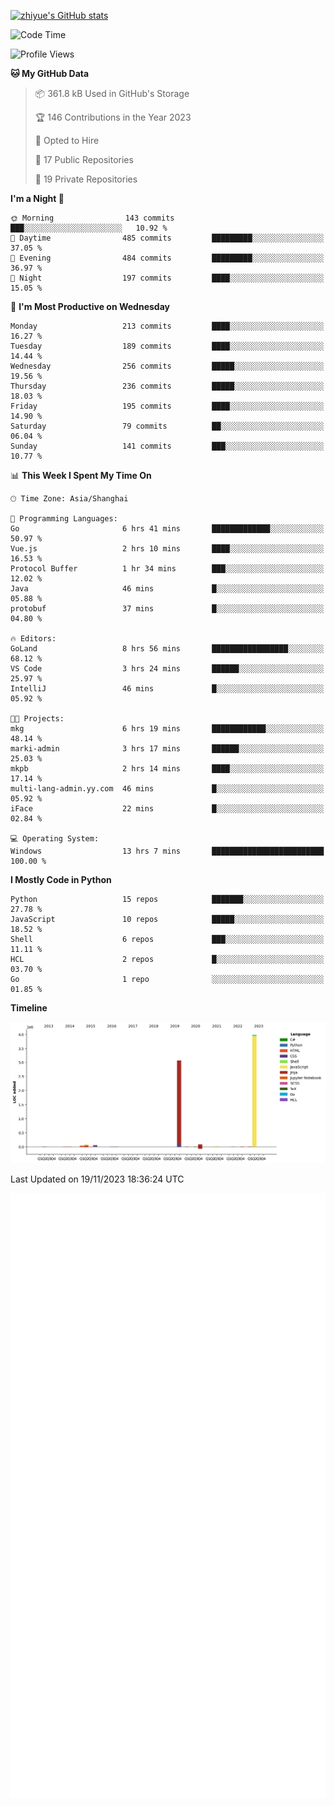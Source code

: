 
[![zhiyue's GitHub stats](https://github-readme-stats.vercel.app/api?username=zhiyue)](https://github.com/anuraghazra/github-readme-stats&&show_icons=true)

<!--START_SECTION:waka-->
![Code Time](http://img.shields.io/badge/Code%20Time-1%2C755%20hrs%206%20mins-blue)

![Profile Views](http://img.shields.io/badge/Profile%20Views-0-blue)

**🐱 My GitHub Data** 

> 📦 361.8 kB Used in GitHub's Storage 
 > 
> 🏆 146 Contributions in the Year 2023
 > 
> 💼 Opted to Hire
 > 
> 📜 17 Public Repositories 
 > 
> 🔑 19 Private Repositories 
 > 
**I'm a Night 🦉** 

```text
🌞 Morning                143 commits         ███░░░░░░░░░░░░░░░░░░░░░░   10.92 % 
🌆 Daytime                485 commits         █████████░░░░░░░░░░░░░░░░   37.05 % 
🌃 Evening                484 commits         █████████░░░░░░░░░░░░░░░░   36.97 % 
🌙 Night                  197 commits         ████░░░░░░░░░░░░░░░░░░░░░   15.05 % 
```
📅 **I'm Most Productive on Wednesday** 

```text
Monday                   213 commits         ████░░░░░░░░░░░░░░░░░░░░░   16.27 % 
Tuesday                  189 commits         ████░░░░░░░░░░░░░░░░░░░░░   14.44 % 
Wednesday                256 commits         █████░░░░░░░░░░░░░░░░░░░░   19.56 % 
Thursday                 236 commits         █████░░░░░░░░░░░░░░░░░░░░   18.03 % 
Friday                   195 commits         ████░░░░░░░░░░░░░░░░░░░░░   14.90 % 
Saturday                 79 commits          ██░░░░░░░░░░░░░░░░░░░░░░░   06.04 % 
Sunday                   141 commits         ███░░░░░░░░░░░░░░░░░░░░░░   10.77 % 
```


📊 **This Week I Spent My Time On** 

```text
🕑︎ Time Zone: Asia/Shanghai

💬 Programming Languages: 
Go                       6 hrs 41 mins       █████████████░░░░░░░░░░░░   50.97 % 
Vue.js                   2 hrs 10 mins       ████░░░░░░░░░░░░░░░░░░░░░   16.53 % 
Protocol Buffer          1 hr 34 mins        ███░░░░░░░░░░░░░░░░░░░░░░   12.02 % 
Java                     46 mins             █░░░░░░░░░░░░░░░░░░░░░░░░   05.88 % 
protobuf                 37 mins             █░░░░░░░░░░░░░░░░░░░░░░░░   04.80 % 

🔥 Editors: 
GoLand                   8 hrs 56 mins       █████████████████░░░░░░░░   68.12 % 
VS Code                  3 hrs 24 mins       ██████░░░░░░░░░░░░░░░░░░░   25.97 % 
IntelliJ                 46 mins             █░░░░░░░░░░░░░░░░░░░░░░░░   05.92 % 

🐱‍💻 Projects: 
mkg                      6 hrs 19 mins       ████████████░░░░░░░░░░░░░   48.14 % 
marki-admin              3 hrs 17 mins       ██████░░░░░░░░░░░░░░░░░░░   25.03 % 
mkpb                     2 hrs 14 mins       ████░░░░░░░░░░░░░░░░░░░░░   17.14 % 
multi-lang-admin.yy.com  46 mins             █░░░░░░░░░░░░░░░░░░░░░░░░   05.92 % 
iFace                    22 mins             █░░░░░░░░░░░░░░░░░░░░░░░░   02.84 % 

💻 Operating System: 
Windows                  13 hrs 7 mins       █████████████████████████   100.00 % 
```

**I Mostly Code in Python** 

```text
Python                   15 repos            ███████░░░░░░░░░░░░░░░░░░   27.78 % 
JavaScript               10 repos            █████░░░░░░░░░░░░░░░░░░░░   18.52 % 
Shell                    6 repos             ███░░░░░░░░░░░░░░░░░░░░░░   11.11 % 
HCL                      2 repos             █░░░░░░░░░░░░░░░░░░░░░░░░   03.70 % 
Go                       1 repo              ░░░░░░░░░░░░░░░░░░░░░░░░░   01.85 % 
```



**Timeline**

![Lines of Code chart](https://raw.githubusercontent.com/zhiyue/zhiyue/main/assets/bar_graph.png)


 Last Updated on 19/11/2023 18:36:24 UTC
<!--END_SECTION:waka-->

<!-- [![Top Langs](https://github-readme-stats.vercel.app/api/top-langs/?username=zhiyue)](https://github.com/anuraghazra/github-readme-stats) -->

![](./github-metrics.svg)

